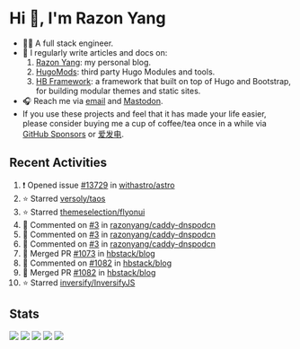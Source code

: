 # Hi 👋, I'm Razon Yang

<!--
![Visitors](https://komarev.com/ghpvc/?username=razonyang&label=visitors&color=0e75b6&style=flat-square)
![GitHub User's stars](https://img.shields.io/github/stars/razonyang?style=flat-square)
[![Website](https://img.shields.io/website?style=flat-square&url=https%3A%2F%2Frazonyang.com%2F)](https://razonyang.com/)
![GitHub followers](https://img.shields.io/github/followers/razonyang?style=flat-square)
-->

- 👨‍💻 A full stack engineer.
- 📝 I regularly write articles and docs on:
    1. [Razon Yang](https://razonyang.com/): my personal blog.
    1. [HugoMods](https://hugomods.com/): third party Hugo Modules and tools.
    1. [HB Framework](https://hbstack.dev/): a framework that built on top of Hugo and Bootstrap, for building modular themes and static sites.
- 🎧 Reach me via [email](mailto:razonyang@gmail.com) and [Mastodon](https://techhub.social/@razonyang).
- If you use these projects and feel that it has made your life easier, please consider buying me a cup of coffee/tea once in a while via [GitHub Sponsors](https://github.com/sponsors/razonyang) or [爱发电](https://afdian.com/a/razonyang).

## Recent Activities

<!--RECENT_ACTIVITY:start-->
1. ❗️ Opened issue [#13729](https://github.com/withastro/astro/issues/13729) in [withastro/astro](https://github.com/withastro/astro)<br>
2. ⭐ Starred [versoly/taos](https://github.com/versoly/taos)<br>
3. ⭐ Starred [themeselection/flyonui](https://github.com/themeselection/flyonui)<br>
4. 💬 Commented on [#3](https://github.com/razonyang/caddy-dnspodcn/issues/3#issuecomment-2817209223) in [razonyang/caddy-dnspodcn](https://github.com/razonyang/caddy-dnspodcn)<br>
5. 💬 Commented on [#3](https://github.com/razonyang/caddy-dnspodcn/issues/3#issuecomment-2817156184) in [razonyang/caddy-dnspodcn](https://github.com/razonyang/caddy-dnspodcn)<br>
6. 💬 Commented on [#3](https://github.com/razonyang/caddy-dnspodcn/issues/3#issuecomment-2817147002) in [razonyang/caddy-dnspodcn](https://github.com/razonyang/caddy-dnspodcn)<br>
7. 🎉 Merged PR [#1073](https://github.com/hbstack/blog/pull/1073) in [hbstack/blog](https://github.com/hbstack/blog)<br>
8. 💬 Commented on [#1082](https://github.com/hbstack/blog/pull/1082#issuecomment-2816350724) in [hbstack/blog](https://github.com/hbstack/blog)<br>
9. 🎉 Merged PR [#1082](https://github.com/hbstack/blog/pull/1082) in [hbstack/blog](https://github.com/hbstack/blog)<br>
10. ⭐ Starred [inversify/InversifyJS](https://github.com/inversify/InversifyJS)<br>
<!--RECENT_ACTIVITY:end-->

## Stats

![](https://github-profile-summary-cards.vercel.app/api/cards/profile-details?username=razonyang&theme=github)
![](https://github-profile-summary-cards.vercel.app/api/cards/repos-per-language?username=razonyang&theme=github)
![](https://github-profile-summary-cards.vercel.app/api/cards/most-commit-language?username=razonyang&theme=github)
![](https://github-profile-summary-cards.vercel.app/api/cards/stats?username=razonyang&theme=github)
![](https://github-profile-summary-cards.vercel.app/api/cards/productive-time?username=razonyang&theme=github)

<!--more
## Projects

[![Hugo Bootstrap Theme](https://github-readme-stats.vercel.app/api/pin/?username=razonyang&repo=hugo-theme-bootstrap)](https://github.com/razonyang/hugo-theme-bootstrap)
[![CleverGo](https://github-readme-stats.vercel.app/api/pin/?username=clevergo&repo=clevergo)](https://github.com/clevergo/clevergo)
[![Hugo Bootstrap Theme Skeleton](https://github-readme-stats.vercel.app/api/pin/?username=razonyang&repo=hugo-theme-bootstrap-skeleton)](https://github.com/razonyang/hugo-theme-bootstrap-skeleton)
[![HugoPress](https://github-readme-stats.vercel.app/api/pin/?username=hugomods&repo=hugopress)](https://github.com/hugomods/hugopress)
[![Hugo Search Module](https://github-readme-stats.vercel.app/api/pin/?username=hugomods&repo=search)](https://github.com/hugomods/search)
[![Hugo Images Module](https://github-readme-stats.vercel.app/api/pin/?username=hugomods&repo=images)](https://github.com/hugomods/images)
[![Hugo Bootstrap Framework](https://github-readme-stats.vercel.app/api/pin/?username=hbstack&repo=hb)](https://github.com/hbstack/hb)
[![Hugo Docker Images](https://github-readme-stats.vercel.app/api/pin/?username=hugomods&repo=docker)](https://github.com/hugomods/docker)
[![Hugo Base Module](https://github-readme-stats.vercel.app/api/pin/?username=razonyang&repo=hugo-mod-base)](https://github.com/razonyang/hugo-mod-base)
[![Hugo Icons Module](https://github-readme-stats.vercel.app/api/pin/?username=razonyang&repo=hugo-mod-icons)](https://github.com/razonyang/hugo-mod-icons)
[![Hugo SEO Module](https://github-readme-stats.vercel.app/api/pin/?username=razonyang&repo=hugo-mod-seo)](https://github.com/razonyang/hugo-mod-seo)
[![Hugo Code Block Panel Module](https://github-readme-stats.vercel.app/api/pin/?username=razonyang&repo=hugo-mod-code-block-panel)](https://github.com/razonyang/hugo-mod-code-block-panel)
[![Hugo Gravatar Module](https://github-readme-stats.vercel.app/api/pin/?username=razonyang&repo=hugo-mod-gravatar)](https://github.com/razonyang/hugo-mod-gravatar)
[![Hugo Giscus Module](https://github-readme-stats.vercel.app/api/pin/?username=razonyang&repo=hugo-mod-giscus)](https://github.com/razonyang/hugo-mod-giscus)
[![Hugo Utterances Module](https://github-readme-stats.vercel.app/api/pin/?username=razonyang&repo=hugo-mod-utterances)](https://github.com/razonyang/hugo-mod-utterances)
[![Yii2 Application Template](https://github-readme-stats.vercel.app/api/pin/?username=razonyang&repo=yii2-app-template)](https://github.com/razonyang/yii2-app-template)
[![Yii2 Vue Admin](https://github-readme-stats.vercel.app/api/pin/?username=razonyang&repo=yii2-vue-admin)](https://github.com/razonyang/yii2-vue-admin)
[![Go FastRouter](https://github-readme-stats.vercel.app/api/pin/?username=razonyang&repo=fastrouter)](https://github.com/razonyang/fastrouter)
[![CleverGo JSend](https://github-readme-stats.vercel.app/api/pin/?username=clevergo&repo=jsend)](https://github.com/clevergo/jsend)
-->
